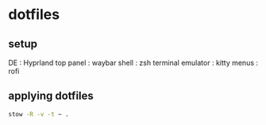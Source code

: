 # dotfiles

## setup

DE                  : Hyprland
top panel           : waybar
shell               : zsh
terminal emulator   : kitty
menus               : rofi

## applying dotfiles

```sh
stow -R -v -t ~ .
```
